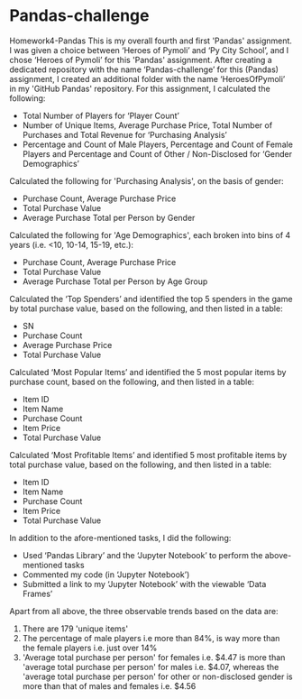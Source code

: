 # Pandas-challenge
Homework4-Pandas
This is my overall fourth and first 'Pandas' assignment. I was given a choice between ‘Heroes of Pymoli’ and ‘Py City School’, and I chose ‘Heroes of Pymoli’ for this 'Pandas' assignment. After creating a dedicated repository with the name ‘Pandas-challenge’ for this (Pandas) assignment, I created an additional folder with the name ‘HeroesOfPymoli’ in my 'GitHub Pandas' repository. For this assignment, I calculated the following:
* Total Number of Players for ‘Player Count’
* Number of Unique Items, Average Purchase Price, Total Number of Purchases and Total Revenue for ‘Purchasing Analysis’
* Percentage and Count of Male Players, Percentage and Count of Female Players and Percentage and Count of Other / Non-Disclosed for ‘Gender Demographics’

Calculated the following for 'Purchasing Analysis', on the basis of gender:
* Purchase Count, Average Purchase Price
* Total Purchase Value
* Average Purchase Total per Person by Gender

Calculated the following for 'Age Demographics', each broken into bins of 4 years (i.e. <10, 10-14, 15-19, etc.):
* Purchase Count, Average Purchase Price
* Total Purchase Value
* Average Purchase Total per Person by Age Group

Calculated the ‘Top Spenders’ and identified the top 5 spenders in the game by total purchase value, based on the following, and then listed in a table: 
* SN
* Purchase Count
* Average Purchase Price
* Total Purchase Value

Calculated ‘Most Popular Items’ and identified the 5 most popular items by purchase count, based on the following, and then listed in a table:
* Item ID
* Item Name
* Purchase Count
* Item Price
* Total Purchase Value

Calculated ‘Most Profitable Items’ and identified 5 most profitable items by total purchase value, based on the following, and then listed in a table:
* Item ID
* Item Name
* Purchase Count
* Item Price
* Total Purchase Value

In addition to the afore-mentioned tasks, I did the following:
* Used ‘Pandas Library’ and the ‘Jupyter Notebook’ to perform the above-mentioned tasks
* Commented my code (in ‘Jupyter Notebook’)
* Submitted a link to my ‘Jupyter Notebook’ with the viewable ‘Data Frames’

Apart from all above, the three observable trends based on the data are:
1. There are 179 'unique items'
2. The percentage of male players i.e more than 84%, is way more than the female players i.e. just over 14%
3. 'Average total purchase per person' for females i.e. $4.47 is more than 'average total purchase per person' for males i.e. $4.07, whereas the 'average total purchase per person' for other or non-disclosed gender is more than that of males and females i.e. $4.56